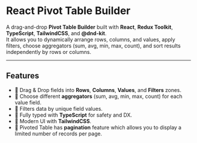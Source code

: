 #  React Pivot Table Builder

A drag-and-drop **Pivot Table Builder** built with **React**, **Redux Toolkit**, **TypeScript**, **TailwindCSS**, and **@dnd-kit**.  
It allows you to dynamically arrange rows, columns, and values, apply filters, choose aggregators (sum, avg, min, max, count), and sort results independently by rows or columns.

---

##  Features

- 🔹 Drag & Drop fields into **Rows**, **Columns**, **Values**, and **Filters** zones.
- 🔹 Choose different **aggregators** (sum, avg, min, max, count) for each value field.
- 🔹 Filters data by unique field values.
- 🔹 Fully typed with **TypeScript** for safety and DX.
- 🔹 Modern UI with **TailwindCSS**.
- 🔹 Pivoted Table has **pagination** feature which allows you to display a limited number of records per page.